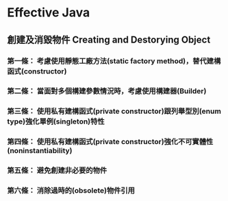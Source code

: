 # Effective Java

## 創建及消毀物件 Creating and Destorying Object

### 第一條： 考慮使用靜態工廠方法(static factory method)，替代建構函式(constructor) 

### 第二條： 當面對多個構建參數情況時，考慮使用構建器(Builder)

### 第三條： 使用私有建構函式(private constructor)跟列舉型別(enum type)強化單例(singleton)特性

### 第四條： 使用私有建構函式(private constructor)強化不可實體性(noninstantiability)

### 第五條： 避免創建非必要的物件

### 第六條： 消除過時的(obsolete)物件引用
